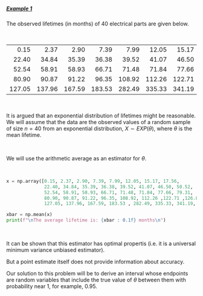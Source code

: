 ##### <u><b>Example 1</b></u>

The observed lifetimes (in months) of 40 electrical parts are given below.

<br>

|        |        |        |        |        |        |        |        |
|-------:|-------:|-------:|-------:|-------:|-------:|-------:|-------:|
|   0.15 |   2.37 |   2.90 |   7.39 |   7.99 |  12.05 |  15.17 |  17.56 |
|  22.40 |  34.84 |  35.39 |  36.38 |  39.52 |  41.07 |  46.50 |  50.52 |
|  52.54 |  58.91 |  58.93 |  66.71 |  71.48 |  71.84 |  77.66 |  79.31 |
|  80.90 |  90.87 |  91.22 |  96.35 | 108.92 | 112.26 | 122.71 | 126.87 |
| 127.05 | 137.96 | 167.59 | 183.53 | 282.49 | 335.33 | 341.19 | 409.97 |

<br>

It is argued that an exponential distribution of lifetimes might be reasonable. We will assume that
the data are the observed values of a random sample of size $n = 40$ from an exponential distribution, 
$X \sim EXP(\theta)$, where $\theta$ is the mean lifetime.

<br>

We will use the arithmetic average as an estimator for $\theta$.

<br>

```python
x = np.array([0.15, 2.37, 2.90, 7.39, 7.99, 12.05, 15.17, 17.56,
              22.40, 34.84, 35.39, 36.38, 39.52, 41.07, 46.50, 50.52,
              52.54, 58.91, 58.93, 66.71, 71.48, 71.84, 77.66, 79.31,
              80.90, 90.87, 91.22, 96.35, 108.92, 112.26 ,122.71 ,126.87,
              127.05, 137.96, 167.59, 183.53 , 282.49, 335.33, 341.19, 409.97])
```


```python
xbar = np.mean(x)
print(f"\nThe average lifetime is: {xbar : 0.1f} months\n")
```


<br>

It can be shown that this estimator has optimal propertis (i.e. it is a universal minimum variance unbiased estimator). 

But a point estimate itself does not provide information about accuracy. 

Our solution to this problem will be to derive an interval whose endpoints are random variables that
include the true value of $\theta$ between them with probability near 1, for example, $0.95$.

<br>
